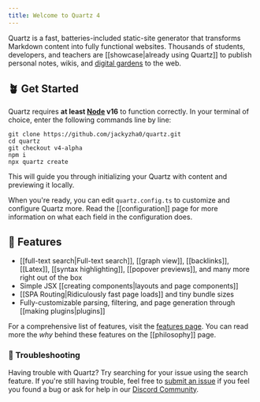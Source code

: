 ```yaml
---
title: Welcome to Quartz 4
---
```


Quartz is a fast, batteries-included static-site generator that transforms Markdown content into fully functional websites. Thousands of students, developers, and teachers are [[showcase|already using Quartz]] to publish personal notes, wikis, and [digital gardens](https://jzhao.xyz/posts/networked-thought/) to the web.

## 🪴 Get Started
Quartz requires **at least [Node](https://nodejs.org/) v16** to function correctly. In your terminal of choice, enter the following commands line by line:

```shell
git clone https://github.com/jackyzha0/quartz.git
cd quartz
git checkout v4-alpha
npm i
npx quartz create
```

This will guide you through initializing your Quartz with content and previewing it locally.

When you're ready, you can edit `quartz.config.ts` to customize and configure Quartz more. Read the [[configuration]] page for more information on what each field in the configuration does.

## 🔧 Features

- [[full-text search|Full-text search]], [[graph view]], [[backlinks]], [[Latex]], [[syntax highlighting]], [[popover previews]], and many more right out of the box
- Simple JSX [[creating components|layouts and page components]]
- [[SPA Routing|Ridiculously fast page loads]] and tiny bundle sizes
- Fully-customizable parsing, filtering, and page generation through [[making plugins|plugins]]

For a comprehensive list of features, visit the [features page](/features). You can read more the *why* behind these features on the [[philosophy]] page.

### 🚧 Troubleshooting
Having trouble with Quartz? Try searching for your issue using the search feature. If you're still having trouble, feel free to [submit an issue](https://github.com/jackyzha0/quartz/issues) if you feel you found a bug or ask for help in our [Discord Community](https://discord.gg/cRFFHYye7t).

